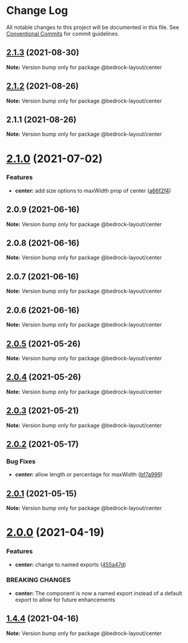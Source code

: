 # Change Log

All notable changes to this project will be documented in this file.
See [Conventional Commits](https://conventionalcommits.org) for commit guidelines.

## [2.1.3](https://github.com/Bedrock-Layouts/Bedrock/compare/@bedrock-layout/center@2.1.2...@bedrock-layout/center@2.1.3) (2021-08-30)

**Note:** Version bump only for package @bedrock-layout/center





## [2.1.2](https://github.com/Bedrock-Layouts/Bedrock/compare/@bedrock-layout/center@2.1.1...@bedrock-layout/center@2.1.2) (2021-08-26)

**Note:** Version bump only for package @bedrock-layout/center





## 2.1.1 (2021-08-26)

**Note:** Version bump only for package @bedrock-layout/center





# [2.1.0](https://github.com/Bedrock-Layouts/Bedrock/compare/@bedrock-layout/center@2.0.9...@bedrock-layout/center@2.1.0) (2021-07-02)


### Features

* **center:** add size options to maxWidth prop of center ([a66f2f4](https://github.com/Bedrock-Layouts/Bedrock/commit/a66f2f4cea4102a866153bbaba1105615cd94afa))





## 2.0.9 (2021-06-16)

**Note:** Version bump only for package @bedrock-layout/center





## 2.0.8 (2021-06-16)

**Note:** Version bump only for package @bedrock-layout/center





## 2.0.7 (2021-06-16)

**Note:** Version bump only for package @bedrock-layout/center





## 2.0.6 (2021-06-16)

**Note:** Version bump only for package @bedrock-layout/center





## [2.0.5](https://github.com/Bedrock-Layouts/Bedrock/compare/@bedrock-layout/center@2.0.4...@bedrock-layout/center@2.0.5) (2021-05-26)

**Note:** Version bump only for package @bedrock-layout/center





## [2.0.4](https://github.com/Bedrock-Layouts/Bedrock/compare/@bedrock-layout/center@2.0.3...@bedrock-layout/center@2.0.4) (2021-05-26)

**Note:** Version bump only for package @bedrock-layout/center





## [2.0.3](https://github.com/Bedrock-Layouts/Bedrock/compare/@bedrock-layout/center@2.0.2...@bedrock-layout/center@2.0.3) (2021-05-21)

**Note:** Version bump only for package @bedrock-layout/center





## [2.0.2](https://github.com/Bedrock-Layouts/Bedrock/compare/@bedrock-layout/center@2.0.1...@bedrock-layout/center@2.0.2) (2021-05-17)


### Bug Fixes

* **center:** allow length or percentage for maxWidth ([bf7a999](https://github.com/Bedrock-Layouts/Bedrock/commit/bf7a9995ef762e4ce8d164b98a1e002b5bfc9465))





## [2.0.1](https://github.com/Bedrock-Layouts/Bedrock/compare/@bedrock-layout/center@2.0.0...@bedrock-layout/center@2.0.1) (2021-05-15)

**Note:** Version bump only for package @bedrock-layout/center





# [2.0.0](https://github.com/Bedrock-Layouts/Bedrock/compare/@bedrock-layout/center@1.4.4...@bedrock-layout/center@2.0.0) (2021-04-19)


### Features

* **center:** change to named exports ([455a47d](https://github.com/Bedrock-Layouts/Bedrock/commit/455a47d842431a15060abc2bcb420d51c1cc77fe))


### BREAKING CHANGES

* **center:** The component is now a named export instead of a default export to allow for future
enhancements





## [1.4.4](https://github.com/Bedrock-Layouts/Bedrock/compare/@bedrock-layout/center@1.4.3...@bedrock-layout/center@1.4.4) (2021-04-16)

**Note:** Version bump only for package @bedrock-layout/center

